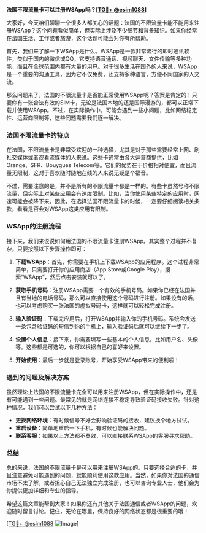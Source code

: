 **法国不限流量卡可以注册WSApp吗？[[TG💪+ @esim1088](https://t.me/s/esim1088)]**

大家好，今天咱们聊聊一个很多人都关心的话题：法国的不限流量卡能不能用来注册WSApp？这个问题看似简单，但实际上涉及不少细节和背景知识。如果你经常在法国生活、工作或者旅游，这个话题可能会对你有所帮助。

首先，我们来了解一下WSApp是什么。WSApp是一款非常流行的即时通讯软件，类似于国内的微信或QQ。它支持语音通话、视频聊天、文件传输等多种功能，而且在全球范围内都有大量的用户。对于很多生活在国外的人来说，WSApp是一个重要的沟通工具，因为它不仅免费，还支持多种语言，方便不同国家的人交流。

那么问题来了，法国的不限流量卡是否能正常使用WSApp呢？答案是肯定的！只要你有一张合法有效的SIM卡，无论是法国本地的还是国际漫游的，都可以正常下载并使用WSApp。不过，在实际操作中，可能会遇到一些小问题，比如网络稳定性、运营商限制等，这些问题需要我们逐一解决。

### 法国不限流量卡的特点

在法国，不限流量卡是非常受欢迎的一种选择，尤其是对于那些需要经常上网、刷社交媒体或者观看流媒体的人来说。这些卡通常由各大运营商提供，比如Orange、SFR、Bouygues Telecom等。它们的优势在于价格相对便宜，而且流量无限制，这对于喜欢随时随地在线的人来说无疑是个福音。

不过，需要注意的是，并不是所有的不限流量卡都是一样的。有些卡虽然号称不限流量，但实际上对某些应用会有速度限制。比如，当你使用某些特定的应用时，网速可能会被降下来。因此，在选择法国不限流量卡的时候，一定要仔细阅读相关条款，看看是否会对WSApp这类应用有限制。

### WSApp的注册流程

接下来，我们来说说如何用法国的不限流量卡注册WSApp。其实整个过程并不复杂，只要按照以下步骤操作即可：

1. **下载WSApp**：首先，你需要在手机上下载WSApp的应用程序。这个过程非常简单，只需要打开你的应用商店（App Store或Google Play），搜索“WSApp”，然后点击安装就可以了。

2. **获取手机号码**：注册WSApp需要一个有效的手机号码。如果你已经在法国并且有当地的电话号码，那么可以直接使用这个号码进行注册。如果没有的话，也可以考虑购买一张法国的虚拟号码卡，这样就可以轻松完成注册。

3. **输入验证码**：下载完应用后，打开WSApp并输入你的手机号码。系统会发送一条包含验证码的短信到你的手机上，输入验证码后就可以继续下一步了。

4. **设置个人信息**：接下来，你需要填写一些基本的个人信息，比如用户名、头像等。这些都是可选的，你可以根据自己的喜好来设置。

5. **开始使用**：最后一步就是登录账号，开始享受WSApp带来的便利啦！

### 遇到的问题及解决方案

虽然理论上法国的不限流量卡完全可以用来注册WSApp，但在实际操作中，还是有可能遇到一些问题。最常见的就是网络连接不稳定导致验证码接收失败。针对这种情况，我们可以尝试以下几种方法：

- **更换网络环境**：有时候信号不好会影响验证码的接收，建议换个地方试试。
- **重启设备**：简单地重启一下手机，有时候也能解决问题。
- **联系客服**：如果以上方法都不奏效，可以直接联系WSApp的客服寻求帮助。

### 总结

总的来说，法国的不限流量卡是可以用来注册WSApp的。只要选择合适的卡，并且注意避免可能遇到的问题，就能顺利使用这款应用。当然，如果你对法国的通信市场不太了解，或者担心自己无法独立完成注册，也可以咨询专业人士，他们会为你提供更加详细和专业的指导。

希望这篇文章能帮到大家！如果你还有其他关于法国通信或者WSApp的问题，欢迎随时留言讨论。记住，无论在哪里，保持良好的网络状态都是很重要的哦！

[[TG💪+ @esim1088](https://t.me/s/esim1088) ![Image](https://i.postimg.cc/4NQfJmqS/Snipaste-2025-05-13-00-14-12.png)]